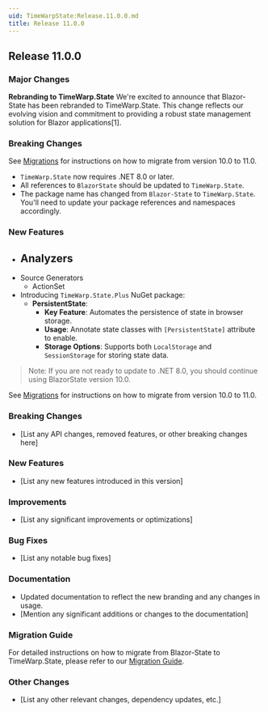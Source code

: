 ```yaml
---
uid: TimeWarpState:Release.11.0.0.md
title: Release 11.0.0
---
```


## Release 11.0.0

### Major Changes

**Rebranding to TimeWarp.State**
We're excited to announce that Blazor-State has been rebranded to TimeWarp.State. 
This change reflects our evolving vision and commitment to providing a robust state management solution for Blazor applications[1].

### Breaking Changes

See [Migrations](xref:BlazorState:Migration10-11.md) for instructions on how to migrate from version 10.0 to 11.0.

- `TimeWarp.State` now requires .NET 8.0 or later. 
- All references to `BlazorState` should be updated to `TimeWarp.State`.
- The package name has changed from `Blazor-State` to `TimeWarp.State`.
  You'll need to update your package references and namespaces accordingly.

### New Features
- Analyzers
  -  
- Source Generators
  - ActionSet
- Introducing `TimeWarp.State.Plus` NuGet package:
  - **PersistentState**:
    - **Key Feature**: Automates the persistence of state in browser storage.
    - **Usage**: Annotate state classes with `[PersistentState]` attribute to enable.
    - **Storage Options**: Supports both `LocalStorage` and `SessionStorage` for storing state data.

> Note: If you are not ready to update to .NET 8.0, you should continue using BlazorState version 10.0.

See [Migrations](xref:BlazorState:Migration10-11.md) for instructions on how to migrate from version 10.0 to 11.0.



### Breaking Changes


* [List any API changes, removed features, or other breaking changes here]

### New Features

* [List any new features introduced in this version]

### Improvements

* [List any significant improvements or optimizations]

### Bug Fixes

* [List any notable bug fixes]

### Documentation

* Updated documentation to reflect the new branding and any changes in usage.
* [Mention any significant additions or changes to the documentation]

### Migration Guide

For detailed instructions on how to migrate from Blazor-State to TimeWarp.State, please refer to our [Migration Guide](link-to-migration-guide).

### Other Changes

* [List any other relevant changes, dependency updates, etc.]
